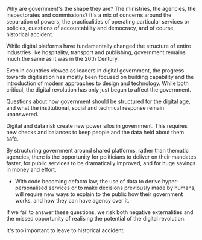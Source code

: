 <!-- TITLE: Digital Government Today -->
<!-- SUBTITLE: A quick summary of Digital Government Today -->

Why are government's the shape they are? The ministries, the agencies, the inspectorates and commissions? It's a mix of concerns around the separation of powers, the practicalities of operating particular services or policies, questions of accountability and democracy, and of course, historical accident.

While digital platforms have fundamentally changed the structure of entire industries like hospitality, transport and publishing, government remains much the same as it was in the 20th Century.

Even in countries viewed as leaders in digital government, the progress towards digitisation has mostly been focused on building capability and the introduction of modern approaches to design and technology. While both critical, the digital revolution has only just begun to affect the government.

Questions about how government should be structured for the digital age, and what the institutional, social and technical response remain unanswered.

Digital and data risk create new power silos in government. This requires new checks and balances to keep people and the data held about them safe.

By structuring government around shared platforms, rather than thematic agencies, there is the opportunity for politicians to deliver on their mandates faster, for public services to be dramatically improved, and for huge savings in money and effort.

* With code becoming defacto law, the use of data to derive hyper-personalised services or to make decisions previously made by humans, will require new ways to explain to the public how their government works, and how they can have agency over it.

If we fail to answer these questions, we risk both negative externalities and the missed opportunity of realising the potential of the digital revolution.

It's too important to leave to historical accident.
